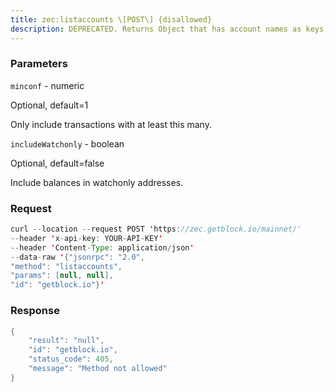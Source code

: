 ```yaml
---
title: zec:listaccounts \[POST\] {disallowed}
description: DEPRECATED. Returns Object that has account names as keys, accountbalances as values.
---
```


### Parameters


`minconf` - numeric

Optional, default=1

Only include transactions with at least this many.

`includeWatchonly` - boolean

Optional, default=false

Include balances in watchonly addresses.

### Request

``` java
curl --location --request POST 'https://zec.getblock.io/mainnet/' 
--header 'x-api-key: YOUR-API-KEY' 
--header 'Content-Type: application/json' 
--data-raw '{"jsonrpc": "2.0",
"method": "listaccounts",
"params": [null, null],
"id": "getblock.io"}'
```

###  Response

``` java
{
    "result": "null",
    "id": "getblock.io",
    "status_code": 405,
    "message": "Method not allowed"
}
```

